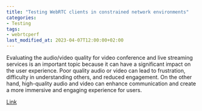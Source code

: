 ```yaml
---
title: "Testing WebRTC clients in constrained network environments"
categories:
- Testing
tags:
- webrtcperf
last_modified_at: 2023-04-07T12:00:00+02:00
---
```


Evaluating the audio/video quality for video conference and live streaming services is an important topic because it can have a significant impact on the user experience. Poor quality audio or video can lead to frustration, difficulty in understanding others, and reduced engagement. On the other hand, high-quality audio and video can enhance communication and create a more immersive and engaging experience for users.

[Link](https://medium.com/@vpalmisano/testing-webrtc-clients-in-constrained-network-environments-b34fed6d9d1c)
